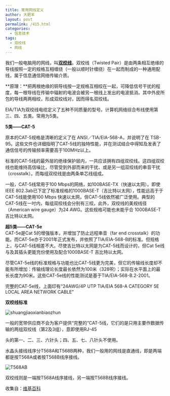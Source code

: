 ```yaml
---
title: 常用网线定义
author: 大肥羊
layout: post
permalink: /415.html
categories:
  - 信息技术
tags:
  - 双绞线
  - 网线
---
```

我们一般电脑用的网线，叫[**双绞线**][1]。双绞线（Twisted Pair）是由两条相互绝缘的导线按照一定的规格互相缠绕（一般以顺时针缠绕）在一起而制成的一种通用配线，属于信息通信网络传输介质。

**原理：**把两根绝缘的铜导线按一定规格互相绞在一起，可降低信号干扰的程度，每一根导线在传输中辐射的电波会被另一根线上发出的电波抵消。其中外皮所包的导线两两相绞，形成双绞线对，因而得名双绞线。

EIA/TIA为双绞线电缆定义了五种不同质量的型号。计算机网络综合布线使用第三、四、五类。常用为5类。  


  
**5类——CAT-5**

原本的CAT-5规格是清晰的定义了在 ANSI／TIA/EIA-568-A，并说明了在 TSB-95。这些文件也详细指明了CAT-5线的独特性能，并在测试结合中得知及发表了通信信号的传输频率需要高于100MHz以上。

标准的CAT-5线的最外层的绝缘保护层内，一共应该拥有四组双绞线。这四组双绞线也能维持高信噪比，尽管受到外部而来的干扰、或是另一组双绞线的串音干扰（crosstalk）。而每组双绞线是由两条单芯线组成。

一般，CAT-5线常用于100 Mbps的网络，如100BASE-TX（快速以太网）。即使IEEE 802.3ab已下定了标准规格的1000BASE-T（吉比特以太网），性能远高于于CAT-5线能使用100 Mbps 快速以太网，但CAT-5线依然被广泛使用。典型的CAT-5线在一吋内，每组双绞线会分别有三绞。此外，双绞线的美规线径（American wire gauge）为24 AWG。这些规格可能也未能乎合 1000BASE-T 吉比特以太网。

**超5类——CAT-5e**  
CAT-5e是Cat 5的增强版本，并增加了防止远程串音（far end crosstalk）的功能。而CAT-5e亦于2001年正式发布，并依照了TIA/EIA-568-B的标准。但规格上，与CAT-5线相差不大。尽使吉比特以太网是为CAT-5线而设计的，但Cat 5e线与及其插头更能充份使用及配合1000BASE-T 吉比特以太网。

尽管CAT-5e线的标准规格与功能也比CAT-5线更为完美，但它的传输线长度却不能有所增加：传输线理论长度最长依然为100米（328呎）；实际在水平面上的最长长度为90米。这些CAT-5e线的性能测试是基于TIA/EIA-568-B.2-2001。

完整的CAT-5e线，上面印有“24AWG/4P UTP TIA/EIA 568-A CATEGORY 5E LOCAL AREA NETWORK CABLE”

**双绞线标准**

![shuangjiaoxianbiaozhun][2]

一般的宽带供应商不会为客户提供“完整的”CAT-5线，它们的是只用主要作数据传输的两组双绞线（第2及3组），意即使用RJ-45

头的第一、二、三、六针头；四、五、七、八针头不使用。

水晶头接线线序分T568A和T568B两种，我们一般用的网线是直通线，即是两端都是按T568A或者按T568B线序接线。

![T568AB][3]

双绞线则是一端按T568A线序接线，另一端按T568B线序接线。

收集自：<a href="http://zh.wikipedia.org/wiki/CAT-5" target="_blank">维基百科</a>

 [1]: /tag/%e5%8f%8c%e7%bb%9e%e7%ba%bf "双绞线"
 [2]: https://cyhour.com/wp-content/uploads/2012/11/shuangjiaoxianbiaozhun.png
 [3]: https://cyhour.com/wp-content/uploads/2012/11/T568AB.png